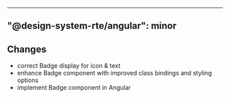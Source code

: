 ---
  "@design-system-rte/angular": minor
  ---
  
  ## Changes

- correct Badge display for icon & text
- enhance Badge component with improved class bindings and styling options
- implement Badge component in Angular
